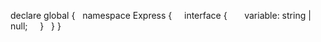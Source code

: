 declare global {
  namespace Express {
    interface <Our Desired Name> {
      variable: string | null;
    }
  }
}